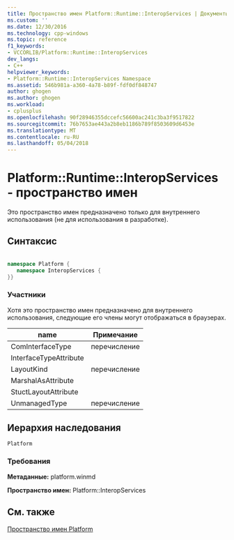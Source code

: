 ```yaml
---
title: Пространство имен Platform::Runtime::InteropServices | Документы Microsoft
ms.custom: ''
ms.date: 12/30/2016
ms.technology: cpp-windows
ms.topic: reference
f1_keywords:
- VCCORLIB/Platform::Runtime::InteropServices
dev_langs:
- C++
helpviewer_keywords:
- Platform::Runtime::InteropServices Namespace
ms.assetid: 546b981a-a360-4a78-b89f-fdf0df848747
author: ghogen
ms.author: ghogen
ms.workload:
- cplusplus
ms.openlocfilehash: 90f28946355dccefc56600ac241c3ba3f9517822
ms.sourcegitcommit: 76b7653ae443a2b8eb1186b789f8503609d6453e
ms.translationtype: MT
ms.contentlocale: ru-RU
ms.lasthandoff: 05/04/2018
---
```

# <a name="platformruntimeinteropservices-namespace"></a>Platform::Runtime::InteropServices - пространство имен
Это пространство имен предназначено только для внутреннего использования (не для использования в разработке).  
  
## <a name="syntax"></a>Синтаксис  
  
```cpp  
  
namespace Platform {  
   namespace InteropServices {  
}}  
```  
  
### <a name="members"></a>Участники  
 Хотя это пространство имен предназначено для внутреннего использования, следующие его члены могут отображаться в браузерах.  
  
|name|Примечание|  
|----------|------------|  
|ComInterfaceType|перечисление|  
|InterfaceTypeAttribute||  
|LayoutKind|перечисление|  
|MarshalAsAttribute||  
|StuctLayoutAttribute||  
|UnmanagedType|перечисление|  
  
## <a name="inheritance-hierarchy"></a>Иерархия наследования  
 `Platform`  
  
### <a name="requirements"></a>Требования  
 **Метаданные:** platform.winmd  
  
 **Пространство имен:** Platform::InteropServices  
  
## <a name="see-also"></a>См. также  
 [Пространство имен Platform](platform-namespace-c-cx.md)